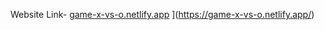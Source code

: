 Website Link- [game-x-vs-o.netlify.app](https://game-x-vs-o.netlify.app/)
](https://game-x-vs-o.netlify.app/)
